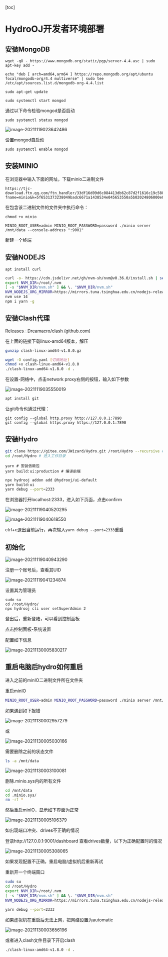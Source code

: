 [toc]

# HydroOJ开发者环境部署

## 安装MongoDB

```
wget -qO - https://www.mongodb.org/static/pgp/server-4.4.asc | sudo apt-key add -
```

```
echo "deb [ arch=amd64,arm64 ] https://repo.mongodb.org/apt/ubuntu focal/mongodb-org/4.4 multiverse" | sudo tee /etc/apt/sources.list.d/mongodb-org-4.4.list
```

```
sudo apt-get update
```

```
sudo systemctl start mongod
```

通过以下命令检验mongod是否启动

```
sudo systemctl status mongod
```



![image-20211119023642486](C:\Users\76065\AppData\Roaming\Typora\typora-user-images\image-20211119023642486.png)

设置mongod自启动

```
sudo systemctl enable mongod
```



## 安装MINIO

在浏览器中输入下面的网址，下载minio二进制文件

```
https://tjc-download.ftn.qq.com/ftn_handler/33df16d09d6c084413db62c87d2f1616c19c58087c736ad823dd5f00a92521f7e7bd2c385e9d1d4e54259fb3cb657f493c277e33b475f8dc6a06b5b1dd1266c5/?fname=minio&k=5f6531373238049badc6671a1438534e045653550a5b02024806000e0115550550011c55575b044c56500403040e515153045004323d610c0c0b58583205&code=ee1728aa&fr=00&&txf_fid=97a89841da8a8d9cb6ed04b046046620cea9a054&xffz=94044160
```

在包含该二进制文件的文件夹中执行命令：

```
chmod +x minio
```

```
MINIO_ROOT_USER=admin MINIO_ROOT_PASSWORD=password ./minio server /mnt/data --console-address ":9001"
```

新建一个终端



## 安装NODEJS

```
apt install curl
```

```bash
curl -o- https://cdn.jsdelivr.net/gh/nvm-sh/nvm@v0.36.0/install.sh | sed 's/raw.githubusercontent.com\/nvm-sh\/nvm\//cdn.jsdelivr.net\/gh\/nvm-sh\/nvm@/g' | sed 's/github.com\/nvm-sh\/nvm.git/gitee.com\/imirror\/nvm/g' | bash
export NVM_DIR=/root/.nvm
[ -s "$NVM_DIR/nvm.sh" ] && \. "$NVM_DIR/nvm.sh"
NVM_NODEJS_ORG_MIRROR=https://mirrors.tuna.tsinghua.edu.cn/nodejs-release nvm install 14
nvm use 14
npm i yarn -g
```



## 安装Clash代理

[Releases · Dreamacro/clash (github.com)](https://github.com/Dreamacro/clash/releases)

在上面的链接下载linux-amd64版本，解压

```bash
gunzip clash-linux-amd64-v1.8.0.gz
```

```bash
wget -O config.yaml [订阅地址]
chmod +x clash-linux-amd64-v1.8.0
./clash-linux-amd64-v1.8.0 -d .
```

在设置-网络中，点击network proxy右侧的按钮，输入如下参数

![image-20211119035550019](../AppData/Roaming/Typora/typora-user-images/image-20211119035550019.png)

```bash
apt install git
```

让git命令也通过代理：

```
git config --global http.proxy http://127.0.0.1:7890
git config --global https.proxy https://127.0.0.1:7890
```



## 安装Hydro

```bash
git clone https://gitee.com/JWizard/Hydro.git /root/Hydro --recursive # 下载至 /root/Hydro 文件夹
cd /root/Hydro # 进入工作目录
```

```
yarn # 安装依赖包
yarn build:ui:production # 编译前端
```

```bash
npx hydrooj addon add @hydrooj/ui-default
yarn build:ui
yarn debug --port=2333
```

在浏览器打开localhost:2333，进入如下页面，点击confirm

![image-20211119040520295](../AppData/Roaming/Typora/typora-user-images/image-20211119040520295.png)

![image-20211119040618550](../AppData/Roaming/Typora/typora-user-images/image-20211119040618550.png)

ctrl+c退出当前运行，再次输入`yarn debug --port=2333`重启



## 初始化

![image-20211119040943290](../AppData/Roaming/Typora/typora-user-images/image-20211119040943290.png)

注册一个账号后，查看其UID

![image-20211119041234874](../AppData/Roaming/Typora/typora-user-images/image-20211119041234874.png)

设置其为管理员

```
sudo su
cd /root/Hydro/
npx hydrooj cli user setSuperAdmin 2
```

登出后，重新登陆，可以看到控制面板

点击控制面板-系统设置

配置如下信息

![image-20211130005830217](../AppData/Roaming/Typora/typora-user-images/image-20211130005830217.png)



## 重启电脑后hydro如何重启

进入之前的minIO二进制文件所在文件夹

重启minIO

```bash
MINIO_ROOT_USER=admin MINIO_ROOT_PASSWORD=password ./minio server /mnt/data --console-address ":9001"
```

如果遇到如下报错

![image-20211130002957279](../AppData/Roaming/Typora/typora-user-images/image-20211130002957279.png)

或

![image-20211130005030166](../AppData/Roaming/Typora/typora-user-images/image-20211130005030166.png)

需要删除之前的状态文件

```bash
ls -a /mnt/data
```

![image-20211130003100081](../AppData/Roaming/Typora/typora-user-images/image-20211130003100081.png)

删除.minio.sys内的所有文件

```bash
cd /mnt/data
cd .minio.sys/
rm -rf *
```

然后重启minIO，显示如下界面为正常

![image-20211130005106379](../AppData/Roaming/Typora/typora-user-images/image-20211130005106379.png)

如出现端口冲突、drives不正确的情况

登录http://127.0.0.1:9001/dashboard  查看drives数量，以下为正确配置时的情况

![image-20211130005308065](../AppData/Roaming/Typora/typora-user-images/image-20211130005308065.png)

如果发现配置不正确，重启电脑/虚拟机后重新再试



重新开一个终端窗口

```bash
sudo su
cd /root/Hydro
export NVM_DIR=/root/.nvm
[ -s "$NVM_DIR/nvm.sh" ] && \. "$NVM_DIR/nvm.sh"
NVM_NODEJS_ORG_MIRROR=https://mirrors.tuna.tsinghua.edu.cn/nodejs-release nvm install 14
```

```bash
yarn debug --port=2333
```



如果虚拟机在重启后无法上网，把网络设置为automatic

![image-20211130003656196](../AppData/Roaming/Typora/typora-user-images/image-20211130003656196.png)

或者进入clash文件目录下开启clash

```bash
./clash-linux-amd64-v1.8.0 -d .
```

